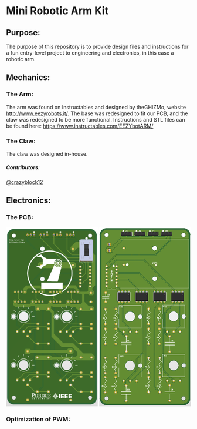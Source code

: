 # Mini Robotic Arm Kit
## Purpose:
The purpose of this repository is to provide design files and instructions for a fun entry-level project to engineering and electronics, in this case a robotic arm.

## Mechanics:
### The Arm:
The arm was found on Instructables and designed by theGHIZMo, website http://www.eezyrobots.it/. The base was redesigned to fit our PCB, and the claw was redesigned to be more functional. Instructions and STL files can be found here: https://www.instructables.com/EEZYbotARM/

### The Claw: 
The claw was designed in-house.
##### Contributors:
[@crazyblock12](https://github.com/crazyblock12)

## Electronics:
### The PCB:
<img src="images/PCB_Front_Picture.png" width="250" /> <img src="images/PCB_Back_Picture.png" width="250" />



### Optimization of PWM:

